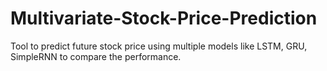 # Multivariate-Stock-Price-Prediction
Tool to predict future stock price using multiple models like LSTM, GRU, SimpleRNN to compare the performance.
